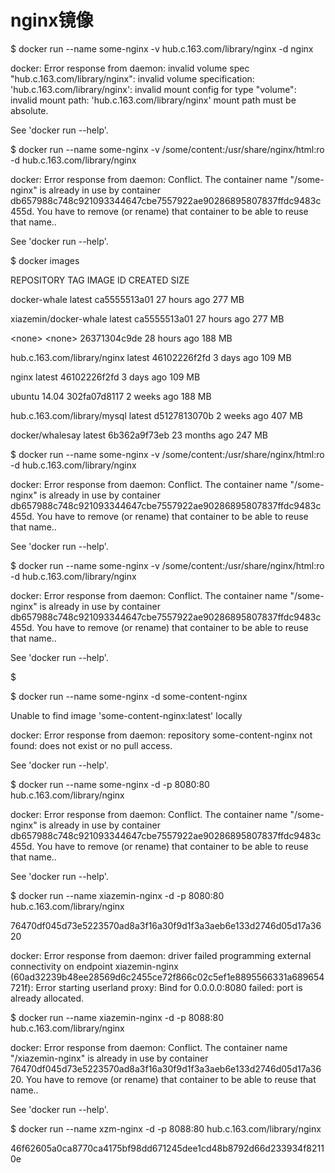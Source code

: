 # nginx镜像

$ docker run --name some-nginx -v hub.c.163.com/library/nginx -d nginx

docker: Error response from daemon: invalid volume spec "hub.c.163.com/library/nginx": invalid volume specification: 'hub.c.163.com/library/nginx': invalid mount config for type "volume": invalid mount path: 'hub.c.163.com/library/nginx' mount path must be absolute.

See 'docker run --help'.

 $ docker run --name some-nginx -v /some/content:/usr/share/nginx/html:ro -d hub.c.163.com/library/nginx

docker: Error response from daemon: Conflict. The container name "/some-nginx" is already in use by container db657988c748c921093344647cbe7557922ae90286895807837ffdc9483c455d. You have to remove \(or rename\) that container to be able to reuse that name..

See 'docker run --help'.

 $ docker images

REPOSITORY                    TAG                 IMAGE ID            CREATED             SIZE

docker-whale                  latest              ca5555513a01        27 hours ago        277 MB

xiazemin/docker-whale         latest              ca5555513a01        27 hours ago        277 MB

&lt;none&gt;                        &lt;none&gt;              26371304c9de        28 hours ago        188 MB

hub.c.163.com/library/nginx   latest              46102226f2fd        3 days ago          109 MB

nginx                         latest              46102226f2fd        3 days ago          109 MB

ubuntu                        14.04               302fa07d8117        2 weeks ago         188 MB

hub.c.163.com/library/mysql   latest              d5127813070b        2 weeks ago         407 MB

docker/whalesay               latest              6b362a9f73eb        23 months ago       247 MB

 $  docker run --name some-nginx -v /some/content:/usr/share/nginx/html:ro -d hub.c.163.com/library/nginx

docker: Error response from daemon: Conflict. The container name "/some-nginx" is already in use by container db657988c748c921093344647cbe7557922ae90286895807837ffdc9483c455d. You have to remove \(or rename\) that container to be able to reuse that name..

See 'docker run --help'.

 $  docker run --name some-nginx -v /some/content:/usr/share/nginx/html:ro -d hub.c.163.com/library/nginx

docker: Error response from daemon: Conflict. The container name "/some-nginx" is already in use by container db657988c748c921093344647cbe7557922ae90286895807837ffdc9483c455d. You have to remove \(or rename\) that container to be able to reuse that name..

See 'docker run --help'.

 $

 $ docker run --name some-nginx -d some-content-nginx

Unable to find image 'some-content-nginx:latest' locally

docker: Error response from daemon: repository some-content-nginx not found: does not exist or no pull access.

See 'docker run --help'.

 $  docker run --name some-nginx -d -p 8080:80 hub.c.163.com/library/nginx

docker: Error response from daemon: Conflict. The container name "/some-nginx" is already in use by container db657988c748c921093344647cbe7557922ae90286895807837ffdc9483c455d. You have to remove \(or rename\) that container to be able to reuse that name..

See 'docker run --help'.

 $  docker run --name xiazemin-nginx -d -p 8080:80 hub.c.163.com/library/nginx

76470df045d73e5223570ad8a3f16a30f9d1f3a3aeb6e133d2746d05d17a3620

docker: Error response from daemon: driver failed programming external connectivity on endpoint xiazemin-nginx \(60ad32239b48ee28569d6c2455ce72f866c02c5ef1e8895566331a689654721f\): Error starting userland proxy: Bind for 0.0.0.0:8080 failed: port is already allocated.

 $  docker run --name xiazemin-nginx -d -p 8088:80 hub.c.163.com/library/nginx

docker: Error response from daemon: Conflict. The container name "/xiazemin-nginx" is already in use by container 76470df045d73e5223570ad8a3f16a30f9d1f3a3aeb6e133d2746d05d17a3620. You have to remove \(or rename\) that container to be able to reuse that name..

See 'docker run --help'.

 $  docker run --name xzm-nginx -d -p 8088:80 hub.c.163.com/library/nginx

46f62605a0ca8770ca4175bf98dd671245dee1cd48b8792d66d233934f82110e

